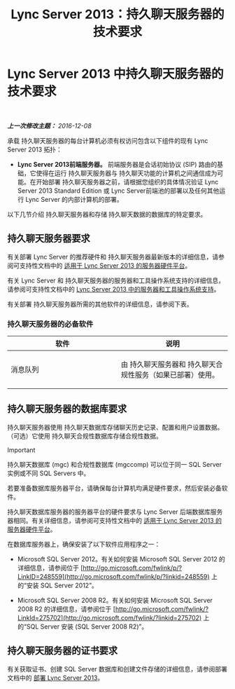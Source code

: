 ﻿---
title: Lync Server 2013：持久聊天服务器的技术要求
TOCTitle: 持久聊天服务器的技术要求
ms:assetid: 692b7d99-1bc9-4c99-a050-2bc2be8688b2
ms:mtpsurl: https://technet.microsoft.com/zh-cn/library/Gg398495(v=OCS.15)
ms:contentKeyID: 49313119
ms.date: 07/21/2017
mtps_version: v=OCS.15
ms.translationtype: HT
---

# Lync Server 2013 中持久聊天服务器的技术要求

 

_**上一次修改主题：** 2016-12-08_

承载 持久聊天服务器的每台计算机必须有权访问包含以下组件的现有 Lync Server 2013 拓扑：

  - **Lync Server 2013前端服务器。** 前端服务器是会话初始协议 (SIP) 路由的基础，它使得在运行 持久聊天服务器与 持久聊天功能的计算机之间通信成为可能。在开始部署 持久聊天服务器之前，请根据您组织的具体情况验证 Lync Server 2013 Standard Edition 或 Lync Server前端池的部署以及任何其他运行 Lync Server 的内部计算机的部署。

以下几节介绍 持久聊天服务器和存储 持久聊天数据的数据库的特定要求。

## 持久聊天服务器要求

有关部署 Lync Server 的推荐硬件和 持久聊天服务器最新版本的详细信息，请参阅可支持性文档中的 [适用于 Lync Server 2013 的服务器硬件平台](lync-server-2013-server-hardware-platforms.md)。

有关 Lync Server 和 持久聊天服务器的服务器和工具操作系统支持的详细信息，请参阅可支持性文档中的 [Lync Server 2013 中的服务器和工具操作系统支持](lync-server-2013-server-and-tools-operating-system-support.md)。

有关部署 持久聊天服务器所需的其他软件的详细信息，请参阅下表。

### 持久聊天服务器的必备软件

<table>
<colgroup>
<col style="width: 50%" />
<col style="width: 50%" />
</colgroup>
<thead>
<tr class="header">
<th>软件</th>
<th>说明</th>
</tr>
</thead>
<tbody>
<tr class="odd">
<td><p>消息队列</p></td>
<td><p>由 持久聊天服务器和 持久聊天合规性服务（如果已部署）使用。</p></td>
</tr>
</tbody>
</table>


## 持久聊天服务器的数据库要求

持久聊天服务器使用 持久聊天数据库存储聊天历史记录、配置和用户设置数据。（可选）它使用 持久聊天合规性数据库存储合规性数据。

> [!IMPORTANT]
> 持久聊天数据库 (mgc) 和合规性数据库 (mgccomp) 可以位于同一 SQL Server 实例或不同 SQL Servers 中。


若要准备数据库服务器平台，请确保每台计算机均满足硬件要求，然后安装必备软件。

持久聊天数据库服务器的服务器平台的硬件要求与 Lync Server 后端数据库服务器相同。有关详细信息，请参阅可支持性文档中的 [适用于 Lync Server 2013 的服务器硬件平台](lync-server-2013-server-hardware-platforms.md)。

在数据库服务器上，确保安装了以下软件应用程序之一：

  - Microsoft SQL Server 2012。有关如何安装 Microsoft SQL Server 2012 的详细信息，请参阅位于 [http://go.microsoft.com/fwlink/p/?LinkID=248559](http://go.microsoft.com/fwlink/p/?linkid=248559) 上的“安装 SQL Server 2012”。

  - Microsoft SQL Server 2008 R2。有关如何安装 Microsoft SQL Server 2008 R2 的详细信息，请参阅位于 [http://go.microsoft.com/fwlink/?LinkId=275702](http://go.microsoft.com/fwlink/?linkid=275702) 上的“SQL Server 安装 (SQL Server 2008 R2)”。

## 持久聊天服务器的证书要求

有关获取证书、创建 SQL Server 数据库和创建文件存储的详细信息，请参阅部署文档中的 [部署 Lync Server 2013](lync-server-2013-deploying-lync-server.md)。

